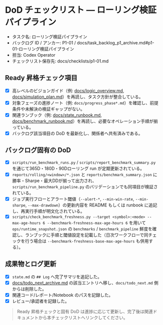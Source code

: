# DoD チェックリスト — ローリング検証パイプライン

- タスク名: ローリング検証パイプライン
- バックログ ID / アンカー: P1-01 / docs/task_backlog_p1_archive.md#p1-01-ローリング検証パイプライン
- 担当: Codex Operator
- チェックリスト保存先: docs/checklists/p1-01.md

## Ready 昇格チェック項目
- [x] 高レベルのビジョンガイド（例: [docs/logic_overview.md](../logic_overview.md), [docs/simulation_plan.md](../simulation_plan.md)）を再読し、タスク方針が整合している。
- [x] 対象フェーズの進捗ノート（例: `docs/progress_phase*.md`）を確認し、前提条件や未解決の検証ギャップがない。
- [x] 関連ランブック（例: [docs/state_runbook.md](../state_runbook.md), [docs/benchmark_runbook.md](../benchmark_runbook.md)）を再読し、必要なオペレーション手順が揃っている。
- [x] バックログ該当項目の DoD を最新化し、関係者へ共有済みである。

## バックログ固有の DoD
- [x] `scripts/run_benchmark_runs.py` / `scripts/report_benchmark_summary.py` を通じて365D・180D・90Dローリング run が定期更新されている。
- [x] `reports/rolling/<window>/*.json` と `reports/benchmark_summary.json` に勝率・Sharpe・最大DDが揃って出力され、`scripts/run_benchmark_pipeline.py` のバリデーションでも同項目が検証されている。
- [x] ジョブ実行フローとアラート閾値（`--alert-*`, `--min-win-rate`, `--min-sharpe`, `--max-drawdown`）の更新内容を README もしくは runbook に追記し、再実行手順が明文化されている。
- [x] `scripts/check_benchmark_freshness.py --target <symbol>:<mode> --max-age-hours 6 --benchmark-freshness-max-age-hours 6` を用いて `ops/runtime_snapshot.json` の `benchmarks` / `benchmark_pipeline` 鮮度を確認し、ランブックに手順と閾値設定を記載した（日次ワークフローで同チェックを行う場合は `--benchmark-freshness-base-max-age-hours` も併用する）。

## 成果物とログ更新
- [x] `state.md` の `## Log` へ完了サマリを追記した。
- [x] [docs/todo_next_archive.md](../todo_next_archive.md) の該当エントリへ移し、`docs/todo_next.md` 側からは削除した。
- [x] 関連コード/レポート/Notebook のパスを記録した。
- [x] レビュー/承認者を記録した。

> Ready 昇格チェックと固有 DoD は進捗に応じて更新し、完了後は関連ドキュメントから本チェックリストへリンクしてください。
